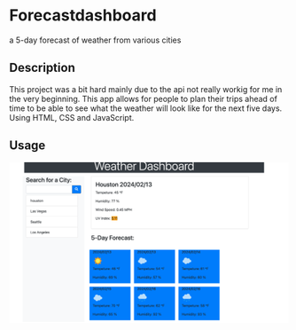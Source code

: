# Forecastdashboard
a 5-day forecast of weather from various cities


## Description
This project was a bit hard mainly due to the api not really workig for me in the very beginning. This app allows for people to plan their trips ahead of time to be able to see what the weather will look like for the next five days. Using HTML, CSS and JavaScript. 

## Usage 
![Alt text](Assets/screenshot.png)

